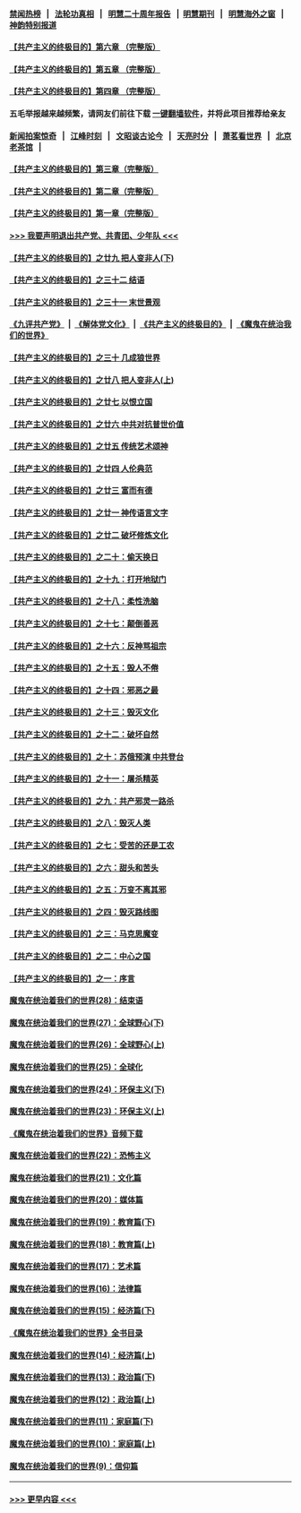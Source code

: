 #### [禁闻热榜](热点新闻.md?=0)  &nbsp;&nbsp;|&nbsp;&nbsp; [法轮功真相](https://github.com/gfw-breaker/truth/blob/master/README.md?=0) &nbsp;&nbsp;|&nbsp;&nbsp; [明慧二十周年报告](https://github.com/gfw-breaker/mh-reports/blob/master/README.md?=0) &nbsp;&nbsp;|&nbsp;&nbsp;[明慧期刊](https://github.com/gfw-breaker/mh-qikan) &nbsp;&nbsp;|&nbsp;&nbsp; [明慧海外之窗](https://github.com/gfw-breaker/mh-news/blob/master/README.md?=0) &nbsp;&nbsp;|&nbsp;&nbsp; [神韵特别报道](https://github.com/gfw-breaker/mh-news/blob/master/shenyun.md?=0)
#### [【共产主义的终极目的】第六章 （完整版）](../pages/nsc422/n11428913.md?t=03060431) 
#### [【共产主义的终极目的】第五章 （完整版）](../pages/nsc422/n11428912.md?t=03060431) 
#### [【共产主义的终极目的】第四章 （完整版）](../pages/nsc422/n11428907.md?t=03060431) 
#### 五毛举报越来越频繁，请网友们前往下载 [一键翻墙软件](https://github.com/gfw-breaker/ssr-accounts)，并将此项目推荐给亲友
#### [新闻拍案惊奇](https://github.com/gfw-breaker/banned-news/blob/master/pages/link4.md) &nbsp;&nbsp;|&nbsp;&nbsp; [江峰时刻](https://github.com/gfw-breaker/banned-news/blob/master/pages/link4.md) &nbsp;&nbsp;|&nbsp;&nbsp; [文昭谈古论今](https://github.com/gfw-breaker/banned-news/blob/master/pages/link4.md) &nbsp;&nbsp;|&nbsp;&nbsp; [天亮时分](https://github.com/gfw-breaker/banned-news/blob/master/pages/link4.md) &nbsp;&nbsp;|&nbsp;&nbsp; [萧茗看世界](https://github.com/gfw-breaker/banned-news/blob/master/pages/link4.md) &nbsp;&nbsp;|&nbsp;&nbsp; [北京老茶馆](https://github.com/gfw-breaker/banned-news/blob/master/pages/link4.md) &nbsp;&nbsp;|&nbsp;&nbsp; 
#### [【共产主义的终极目的】第三章（完整版）](../pages/nsc422/n11428848.md?t=03060431) 
#### [【共产主义的终极目的】第二章（完整版）](../pages/nsc422/n11428831.md?t=03060431) 
#### [【共产主义的终极目的】第一章（完整版）](../pages/nsc422/n11417651.md?t=03060431) 
#### [>>> 我要声明退出共产党、共青团、少年队 <<<](https://github.com/begood0513/goodnews/blob/master/quit/letter.md) 
#### [【共产主义的终极目的】之廿九 把人变非人(下)](../pages/nsc422/n11344140.md?t=03060431) 
#### [【共产主义的终极目的】之三十二 结语](../pages/nsc422/n11360535.md?t=03060431) 
#### [【共产主义的终极目的】之三十一 末世景观](../pages/nsc422/n11351129.md?t=03060431) 
#### [《九评共产党》](https://github.com/begood0513/9ping.md/blob/master/README.md) &nbsp;|&nbsp; [《解体党文化》](../../../../jtdwh.md/blob/master/README.md)  &nbsp;|&nbsp; [《共产主义的终极目的》](../../../../gczydzjmd.md/blob/master/README.md) &nbsp;|&nbsp; [《魔鬼在统治我们的世界》](../../../../mgztzwmdsj.md/blob/master/README.md) 
#### [【共产主义的终极目的】之三十 几成狼世界](../pages/nsc422/n11348280.md?t=03060431) 
#### [【共产主义的终极目的】之廿八 把人变非人(上)](../pages/nsc422/n11340492.md?t=03060431) 
#### [【共产主义的终极目的】之廿七 以恨立国](../pages/nsc422/n11336944.md?t=03060431) 
#### [【共产主义的终极目的】之廿六 中共对抗普世价值](../pages/nsc422/n11324785.md?t=03060431) 
#### [【共产主义的终极目的】之廿五 传统艺术颂神](../pages/nsc422/n11296396.md?t=03060431) 
#### [【共产主义的终极目的】之廿四 人伦典范](../pages/nsc422/n11296397.md?t=03060431) 
#### [【共产主义的终极目的】之廿三 富而有德](../pages/nsc422/n11283598.md?t=03060431) 
#### [【共产主义的终极目的】之廿一 神传语言文字](../pages/nsc422/n11263265.md?t=03060431) 
#### [【共产主义的终极目的】之廿二 破坏修炼文化](../pages/nsc422/n11245728.md?t=03060431) 
#### [【共产主义的终极目的】之二十：偷天换日](../pages/nsc422/n11238846.md?t=03060431) 
#### [【共产主义的终极目的】之十九：打开地狱门](../pages/nsc422/n11206376.md?t=03060431) 
#### [【共产主义的终极目的】之十八：柔性洗脑](../pages/nsc422/n11199994.md?t=03060431) 
#### [【共产主义的终极目的】之十七：颠倒善恶](../pages/nsc422/n11179782.md?t=03060431) 
#### [【共产主义的终极目的】之十六：反神骂祖宗](../pages/nsc422/n11166798.md?t=03060431) 
#### [【共产主义的终极目的】之十五：毁人不倦](../pages/nsc422/n11166792.md?t=03060431) 
#### [【共产主义的终极目的】之十四：邪恶之最](../pages/nsc422/n11150249.md?t=03060431) 
#### [【共产主义的终极目的】之十三：毁灭文化](../pages/nsc422/n11135227.md?t=03060431) 
#### [【共产主义的终极目的】之十二：破坏自然](../pages/nsc422/n11135214.md?t=03060431) 
#### [【共产主义的终极目的】之十：苏俄预演 中共登台](../pages/nsc422/n11118424.md?t=03060431) 
#### [【共产主义的终极目的】之十一：屠杀精英](../pages/nsc422/n11118442.md?t=03060431) 
#### [【共产主义的终极目的】之九：共产邪灵一路杀](../pages/nsc422/n11114139.md?t=03060431) 
#### [【共产主义的终极目的】之八：毁灭人类](../pages/nsc422/n11108503.md?t=03060431) 
#### [【共产主义的终极目的】之七：受苦的还是工农](../pages/nsc422/n11101809.md?t=03060431) 
#### [【共产主义的终极目的】之六：甜头和苦头](../pages/nsc422/n11096971.md?t=03060431) 
#### [【共产主义的终极目的】之五：万变不离其邪](../pages/nsc422/n11091285.md?t=03060431) 
#### [【共产主义的终极目的】之四：毁灭路线图](../pages/nsc422/n11086284.md?t=03060431) 
#### [【共产主义的终极目的】之三：马克思魔变](../pages/nsc422/n11061941.md?t=03060431) 
#### [【共产主义的终极目的】之二：中心之国](../pages/nsc422/n11047728.md?t=03060431) 
#### [【共产主义的终极目的】之一：序言](../pages/nsc422/n11086077.md?t=03060431) 
#### [魔鬼在统治着我们的世界(28)：结束语](../pages/nsc422/n10936246.md?t=03060431) 
#### [魔鬼在统治着我们的世界(27)：全球野心(下)](../pages/nsc422/n10928319.md?t=03060431) 
#### [魔鬼在统治着我们的世界(26)：全球野心(上)](../pages/nsc422/n10900318.md?t=03060431) 
#### [魔鬼在统治着我们的世界(25)：全球化](../pages/nsc422/n10788205.md?t=03060431) 
#### [魔鬼在统治着我们的世界(24)：环保主义(下)](../pages/nsc422/n10695307.md?t=03060431) 
#### [魔鬼在统治着我们的世界(23)：环保主义(上)](../pages/nsc422/n10688613.md?t=03060431) 
#### [《魔鬼在统治着我们的世界》音频下载](../pages/nsc422/n10635553.md?t=03060431) 
#### [魔鬼在统治着我们的世界(22)：恐怖主义](../pages/nsc422/n10614727.md?t=03060431) 
#### [魔鬼在统治着我们的世界(21)：文化篇](../pages/nsc422/n10597706.md?t=03060431) 
#### [魔鬼在统治着我们的世界(20)：媒体篇](../pages/nsc422/n10586579.md?t=03060431) 
#### [魔鬼在统治着我们的世界(19)：教育篇(下)](../pages/nsc422/n10564808.md?t=03060431) 
#### [魔鬼在统治着我们的世界(18)：教育篇(上)](../pages/nsc422/n10526970.md?t=03060431) 
#### [魔鬼在统治着我们的世界(17)：艺术篇](../pages/nsc422/n10499093.md?t=03060431) 
#### [魔鬼在统治着我们的世界(16)：法律篇](../pages/nsc422/n10485969.md?t=03060431) 
#### [魔鬼在统治着我们的世界(15)：经济篇(下)](../pages/nsc422/n10469975.md?t=03060431) 
#### [《魔鬼在统治着我们的世界》全书目录](../pages/nsc422/n10464261.md?t=03060431) 
#### [魔鬼在统治着我们的世界(14)：经济篇(上)](../pages/nsc422/n10457370.md?t=03060431) 
#### [魔鬼在统治着我们的世界(13)：政治篇(下)](../pages/nsc422/n10448270.md?t=03060431) 
#### [魔鬼在统治着我们的世界(12)：政治篇(上)](../pages/nsc422/n10444576.md?t=03060431) 
#### [魔鬼在统治着我们的世界(11)：家庭篇(下)](../pages/nsc422/n10440961.md?t=03060431) 
#### [魔鬼在统治着我们的世界(10)：家庭篇(上)](../pages/nsc422/n10435448.md?t=03060431) 
#### [魔鬼在统治着我们的世界(9)：信仰篇](../pages/nsc422/n10432159.md?t=03060431) 

----
#### [ >>> 更早内容 <<< ](../indexes/nsc422-earlier.md)
